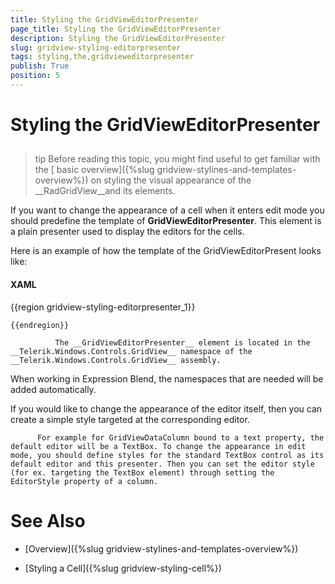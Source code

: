 ```yaml
---
title: Styling the GridViewEditorPresenter
page_title: Styling the GridViewEditorPresenter
description: Styling the GridViewEditorPresenter
slug: gridview-styling-editorpresenter
tags: styling,the,gridvieweditorpresenter
publish: True
position: 5
---
```


# Styling the GridViewEditorPresenter



## 

>tip
          Before reading this topic, you might find useful to get familiar with the [
            basic overview]({%slug gridview-stylines-and-templates-overview%}) on styling the visual appearance of the __RadGridView__and its elements.
        

If you want to change the appearance of a cell when it enters edit mode you should predefine the template of __GridViewEditorPresenter__. This element is a plain presenter used to display the editors for the cells.
        

Here is an example of how the template of the GridViewEditorPresent looks like:
        

#### __XAML__

{{region gridview-styling-editorpresenter_1}}
	<Grid> 
		<ContentPresenter Margin="{TemplateBinding Padding}" VerticalAlignment="{TemplateBinding VerticalContentAlignment}" />
	  <Border x:Name="ValidationErrorElement" Visibility="Collapsed" CornerRadius="1" BorderBrush="{StaticResource ControlOuterBorder_Invalid}" BorderThickness="1" Margin="1 1 1 2">
	</Grid>
	
	{{endregion}}



>


              The __GridViewEditorPresenter__ element is located in the __Telerik.Windows.Controls.GridView__ namespace of the __Telerik.Windows.Controls.GridView__ assembly.
            

When working in Expression Blend, the namespaces that are needed will be added automatically.

If you would like to change the appearance of the editor itself, then you can create a simple style targeted at the corresponding editor.


          For example for GridViewDataColumn bound to a text property, the default editor will be a TextBox. To change the appearance in edit mode, you should define styles for the standard TextBox control as its default editor and this presenter. Then you can set the editor style (for ex. targeting the TextBox element) through setting the EditorStyle property of a column.
        

# See Also

 * [Overview]({%slug gridview-stylines-and-templates-overview%})

 * [Styling a Cell]({%slug gridview-styling-cell%})
